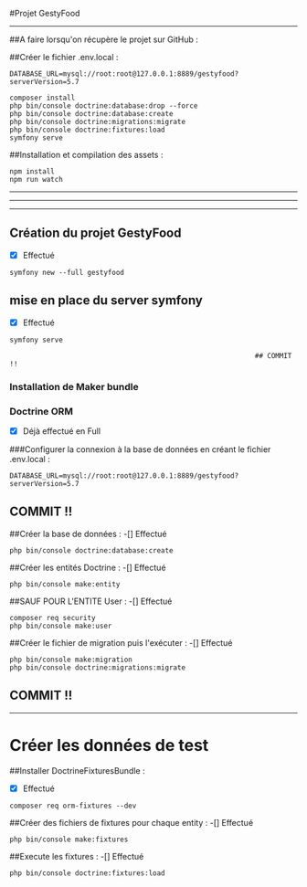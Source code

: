 
#Projet GestyFood
*** 
##A faire lorsqu'on récupère le projet sur GitHub :

##Créer le fichier .env.local :
```dotenv
DATABASE_URL=mysql://root:root@127.0.0.1:8889/gestyfood?serverVersion=5.7
```

```shell script
composer install
php bin/console doctrine:database:drop --force
php bin/console doctrine:database:create
php bin/console doctrine:migrations:migrate
php bin/console doctrine:fixtures:load
symfony serve
```

##Installation et compilation des assets :
```shell script
npm install
npm run watch
```
****************************************************************
****************************************************************
****************************************************************
## Création du projet GestyFood
-[X] Effectué
```shell script
symfony new --full gestyfood
```
## mise en place du server symfony
-[x] Effectué
```shell script
symfony serve
```

                                                                ## COMMIT !!

### Installation de Maker bundle
### Doctrine ORM
-[x] Déjà effectué en Full

###Configurer la connexion à la base de données en créant le fichier .env.local :
   ```dotenv
   DATABASE_URL=mysql://root:root@127.0.0.1:8889/gestyfood?serverVersion=5.7
   ```
## COMMIT !!

##Créer la base de données :
-[] Effectué
```shell script
php bin/console doctrine:database:create
```

##Créer les entités Doctrine :
-[] Effectué
```shell script
php bin/console make:entity
```

##SAUF POUR L'ENTITE User :
-[] Effectué
```shell script
composer req security
php bin/console make:user
```

##Créer le fichier de migration puis l'exécuter :
-[] Effectué
```shell script
php bin/console make:migration
php bin/console doctrine:migrations:migrate
```
## COMMIT !!
*************************************************
# Créer les données de test

##Installer DoctrineFixturesBundle :
-[X] Effectué
```shell script
composer req orm-fixtures --dev
```

##Créer des fichiers de fixtures pour chaque entity :
-[] Effectué
```shell script
php bin/console make:fixtures
```

##Execute les fixtures :
-[] Effectué
```shell script
php bin/console doctrine:fixtures:load
```
